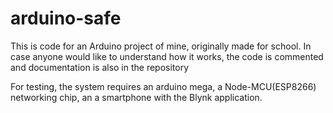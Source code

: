 # arduino-safe
This is code for an Arduino project of mine, originally made for school.
In case anyone would like to understand how it works, the code is commented and documentation is also in the repository

For testing, the system requires an arduino mega, a Node-MCU(ESP8266) networking chip, an a smartphone with the Blynk application.
